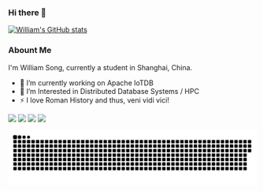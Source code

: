 ### Hi there 👋

[![William's GitHub stats](https://github-readme-stats.vercel.app/api?username=szywilliam&theme=buefy)](https://github.com/anuraghazra/github-readme-stats)

### Abount Me
I'm William Song, currently a student in Shanghai, China.
- 🔭 I’m currently working on Apache IoTDB 
- 🌱 I’m Interested in Distributed Database Systems / HPC
- ⚡ I love Roman History and thus, veni vidi vici!


![](https://img.shields.io/badge/-java-red?logo=java)
![](https://img.shields.io/badge/-Kubernetes-9cf?logo=kubernetes)
![](https://img.shields.io/badge/-C++-blueviolet?logo=Cplusplus)
![](https://img.shields.io/badge/-iotdb-ff69b4?logo=apache)


<img src="https://raw.githubusercontent.com/Achuan-2/Achuan-2/main/assets/github-contribution-grid-snake.svg" >
<!--
**SzyWilliam/SzyWilliam** is a ✨ _special_ ✨ repository because its `README.md` (this file) appears on your GitHub profile.

Here are some ideas to get you started:


-->
